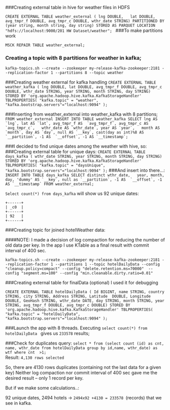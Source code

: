 ###Creating external table in hive for weather files in HDFS

`CREATE EXTERNAL TABLE weather_external (
lng DOUBLE,  
lat DOUBLE,  
avg_tmpr_f DOUBLE,
avg_tmpr_c DOUBLE,
wthr_date STRING)
PARTITIONED BY (year string, month string, day string)
STORED AS PARQUET
LOCATION "hdfs://localhost:9000/201 HW Dataset/weather";
`
###To make partitions work

`MSCK REPAIR TABLE weather_external;`

### Creating a topic with 8 partitions for weather in kafka;

`kafka-topics.sh --create --zookeeper my-release-kafka-zookeeper:2181 --replication-factor 1 --partitions 8 --topic weather`

###Creating weather external for kafka handling
`CREATE EXTERNAL TABLE weather_kafka (
lng DOUBLE,
lat DOUBLE,
avg_tmpr_f DOUBLE,
avg_tmpr_c DOUBLE,
wthr_date STRING,
year STRING,
month STRING,
day STRING)
STORED BY 'org.apache.hadoop.hive.kafka.KafkaStorageHandler'
TBLPROPERTIES(
"kafka.topic" = "weather",
"kafka.bootstrap.servers"="localhost:9094"
);`

###Inserting from weather_external into weather_kafka with 8 partitions;
``FROM weather_external
INSERT INTO TABLE weather_kafka
SELECT
lng AS `lng`,
lat AS `lat`,
avg_tmpr_f AS  `avg_tmpr_f`,
avg_tmpr_c AS `avg_tmpr_c`,  
wthr_date AS `wthr_date`,
year AS `year`,  
month AS `month`,
day AS `day`,
null AS `__key`,
cast(day as int)%8 AS `__partition`,
-1 AS  `__offset`,
-1 AS `__timestamp`;``

###I decided to find unique dates among the weather with hive, so:
###Creating external table for unique days:
`CREATE EXTERNAL TABLE days_kafka (
wthr_date STRING,
year STRING,
month STRING,
day STRING)
STORED BY 'org.apache.hadoop.hive.kafka.KafkaStorageHandler'
TBLPROPERTIES(
"kafka.topic" = "daysUnique",
"kafka.bootstrap.servers"="localhost:9094"
);`
###And insert into there…:
``INSERT INTO TABLE days_kafka
SELECT distinct wthr_date,  
year,
month,
day,
'dummy' AS `__key`,
null as `__partition`,
-1 AS  `__offset`,
-1 AS `__timestamp`
FROM weather_external;``

`Select count(*) from days_kafka` will show us 92 unique dates:

`+------+`  
`| _c0  |`  
`+------+`  
`| 92   |`  
`+------+`


###Creating topic for joined hotelWeather data:

####NOTE: I made a decision of log compaction for reducing the number of old data per key.
In the app I use KTable as a final result with commit interval of 400 sec.

`kafka-topics.sh --create --zookeeper my-release-kafka-zookeeper:2181 --replication-factor 1 --partitions 1 --topic hotelDailyData --config "cleanup.policy=compact" --config "delete.retention.ms=70000"  --config "segment.ms=100" --config "min.cleanable.dirty.ratio=0.01"  
`  

###Creating external table for finalData (optional) I used it for debugging

`CREATE EXTERNAL TABLE hotelDailyData (
Id BIGINT,
name STRING,
country STRING,
city STRING,
Address STRING,
Latitude  DOUBLE,
Longitude DOUBLE,
GeoHash STRING,
wthr_date DATE,
day STRING,
month STRING,
year STRING,
avg_tmpr_f DOUBLE,
avg_tmpr_c DOUBLE)
STORED BY 'org.apache.hadoop.hive.kafka.KafkaStorageHandler'
TBLPROPERTIES(
"kafka.topic" = "hotelDailyData",
"kafka.bootstrap.servers"="localhost:9094"
);`

###Launch the app with 8 threads.
Executing `select count(*) from hotelDailyData ` gives us `233578` results;

###Check for duplicates query:
`select * from (select count (id) as cnt, name, wthr_date from hotelDailyData group by id,name, wthr_date) as wtf where cnt  >1; `  
Result: `4,130 rows selected`  

So, there are 4130 rows duplicates (containing not the last data for a given key)
Neither log compaction nor commit interval of 400 sec gave me the desired result – only 1 record per key.

But if we make some calculations..:

92 unique dates, 2494 hotels ->  `2494x92 +4130 = 233578 `(records) that we see in kafka.
